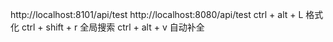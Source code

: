 http://localhost:8101/api/test
http://localhost:8080/api/test
ctrl + alt + L 格式化
ctrl + shift + r 全局搜索
ctrl + alt + v 自动补全
